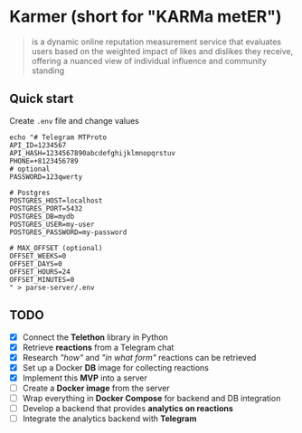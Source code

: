 # Karmer (short for "KARMa metER")
> is a dynamic online reputation measurement service that evaluates users based
> on the weighted impact of likes and dislikes they receive,
> offering a nuanced view of individual influence and community standing

## Quick start

Create `.env` file and change values

```shell
echo "# Telegram MTProto
API_ID=1234567
API_HASH=1234567890abcdefghijklmnopqrstuv
PHONE=+8123456789
# optional
PASSWORD=123qwerty

# Postgres
POSTGRES_HOST=localhost
POSTGRES_PORT=5432
POSTGRES_DB=mydb
POSTGRES_USER=my-user
POSTGRES_PASSWORD=my-password

# MAX_OFFSET (optional)
OFFSET_WEEKS=0
OFFSET_DAYS=0
OFFSET_HOURS=24
OFFSET_MINUTES=0
" > parse-server/.env
```

## TODO
- [x] Connect the **Telethon** library in Python
- [x] Retrieve **reactions** from a Telegram chat
- [x] Research _"how"_ and _"in what form"_ reactions can be retrieved
- [x] Set up a Docker **DB** image for collecting reactions
- [x] Implement this **MVP** into a server
- [ ] Create a **Docker image** from the server
- [ ] Wrap everything in **Docker Compose** for backend and DB integration
- [ ] Develop a backend that provides **analytics on reactions**
- [ ] Integrate the analytics backend with **Telegram**
